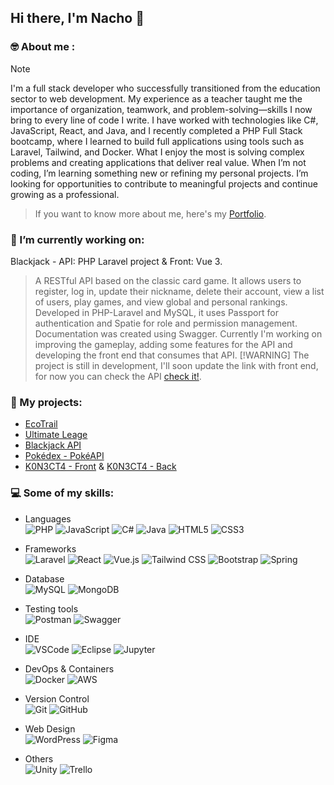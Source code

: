 ## Hi there, I'm Nacho 👋

### 🤓 About me :
> [!NOTE]
> I'm a full stack developer who successfully transitioned from the education sector to web development. My experience as a teacher taught me the importance of organization, teamwork, and problem-solving—skills I now bring to every line of code I write.
> I have worked with technologies like C#, JavaScript, React, and Java, and I recently completed a PHP Full Stack bootcamp, where I learned to build full applications using tools such as Laravel, Tailwind, and Docker. What I enjoy the most is solving complex problems and creating applications that deliver real value.
> When I’m not coding, I’m learning something new or refining my personal projects. I’m looking for opportunities to contribute to meaningful projects and continue growing as a professional.
  
> If you want to know more about me, here's my [Portfolio](https://ignacioalbiol.es/).  

### 💾 I’m currently working on:
Blackjack - API: PHP Laravel project & Front: Vue 3.
> A RESTful API based on the classic card game. It allows users to register, log in, update their nickname, delete their account, view a list of users, play games, and view global and personal rankings. Developed in PHP-Laravel and MySQL, it uses Passport for authentication and Spatie for role and permission management. Documentation was created using Swagger.
> Currently I'm working on improving the gameplay, adding some features for the API and developing the front end that consumes that API.
> [!WARNING] The project is still in development, I'll soon update the link with front end, for now you can check the API [check it!](https://blackjack-api.ignacioalbiol.es/api/documentation).  

### 🎯 My projects:
- [EcoTrail](https://ecotrail.ignacioalbiol.es/)
- [Ultimate Leage](https://ultimateleague.ignacioalbiol.es/)
- [Blackjack API](https://blackjack-api.ignacioalbiol.es/api/documentation)
- [Pokédex - PokéAPI](https://pokedex.ignacioalbiol.es/)
- [K0N3CT4 - Front](https://github.com/nachoa88/KoNeCTaReact) & [K0N3CT4 - Back](https://github.com/nachoa88/KoNeCTaSpringBoot)

### 💻 Some of my skills:
- Languages  
![PHP](https://img.shields.io/badge/PHP-777BB4?style=for-the-badge&logo=php&logoColor=white)
![JavaScript](https://img.shields.io/badge/JavaScript-323330?style=for-the-badge&logo=javascript&logoColor=F7DF1E)
![C#](https://img.shields.io/badge/c%23-%23239120.svg?style=for-the-badge&logo=c-sharp&logoColor=white)
![Java](https://img.shields.io/badge/Java-orange?style=for-the-badge&logo=java&logoColor=white&labelColor=orange&color=orange)
![HTML5](https://img.shields.io/badge/HTML5-E34F26?style=for-the-badge&logo=html5&logoColor=white)
![CSS3](https://img.shields.io/badge/CSS3-1572B6?style=for-the-badge&logo=css3&logoColor=white)

- Frameworks  
![Laravel](https://img.shields.io/badge/Laravel-F55247?style=for-the-badge&logo=laravel&logoColor=white)
![React](https://img.shields.io/badge/React-20232A?style=for-the-badge&logo=react&logoColor=61DAFB)
![Vue.js](https://img.shields.io/badge/Vue.js-35495E?style=for-the-badge&logo=vuedotjs&logoColor=4FC08D)
![Tailwind CSS](https://img.shields.io/badge/Tailwind_CSS-38B2AC?style=for-the-badge&logo=tailwind-css&logoColor=white)
![Bootstrap](https://img.shields.io/badge/Bootstrap-563D7C?style=for-the-badge&logo=bootstrap&logoColor=white)
![Spring](https://img.shields.io/badge/Spring-6DB33F?style=for-the-badge&logo=spring&logoColor=white)

- Database  
![MySQL](https://img.shields.io/badge/MySQL-005C84?style=for-the-badge&logo=mysql&logoColor=white)
![MongoDB](https://img.shields.io/badge/MongoDB-47A248?style=for-the-badge&logo=mongodb&logoColor=white)

- Testing tools  
![Postman](https://img.shields.io/badge/Postman-FF6C37?style=for-the-badge&logo=Postman&logoColor=white)
![Swagger](https://img.shields.io/badge/Swagger-85EA2D?style=for-the-badge&logo=Swagger&logoColor=white)

- IDE  
![VSCode](https://img.shields.io/badge/VSCode-0078D4?style=for-the-badge&logo=visual%20studio%20code&logoColor=white)
![Eclipse](https://img.shields.io/badge/Eclipse-2C2255?style=for-the-badge&logo=eclipse&logoColor=white)
![Jupyter](https://img.shields.io/badge/Jupyter-F37626.svg?&style=for-the-badge&logo=Jupyter&logoColor=white)

- DevOps & Containers  
![Docker](https://img.shields.io/badge/Docker-2496ED?style=for-the-badge&logo=docker&logoColor=white)
![AWS](https://img.shields.io/badge/AWS-%23FF9900.svg?style=for-the-badge&logo=amazon-aws&logoColor=white)

- Version Control  
![Git](https://img.shields.io/badge/Git-F05032?style=for-the-badge&logo=git&logoColor=white)
![GitHub](https://img.shields.io/badge/GitHub-100000?style=for-the-badge&logo=github&logoColor=white)

- Web Design  
![WordPress](https://img.shields.io/badge/WordPress-%23117AC9.svg?style=for-the-badge&logo=WordPress&logoColor=white)
![Figma](https://img.shields.io/badge/Figma-F24E1E?style=for-the-badge&logo=figma&logoColor=white)

- Others  
![Unity](https://img.shields.io/badge/unity-%23000000.svg?style=for-the-badge&logo=unity&logoColor=white)
![Trello](https://img.shields.io/badge/Trello-0052CC?style=for-the-badge&logo=trello&logoColor=white)
